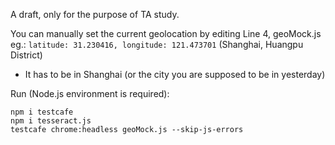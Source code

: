 A draft, only for the purpose of TA study.

You can manually set the current geolocation by editing Line 4, geoMock.js
eg.: `latitude: 31.230416, longitude: 121.473701` (Shanghai, Huangpu District)
* It has to be in Shanghai (or the city you are supposed to be in yesterday)

Run (Node.js environment is required):
```
npm i testcafe
npm i tesseract.js
testcafe chrome:headless geoMock.js --skip-js-errors
```
